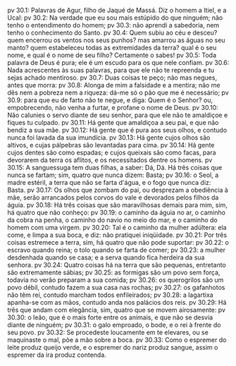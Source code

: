 pv 30.1: Palavras de Agur, filho de Jaqué de Massá. Diz o homem a Itiel, e a Ucal:
pv 30.2: Na verdade que eu sou mais estúpido do que ninguém; não tenho o entendimento do homem;
pv 30.3: não aprendi a sabedoria, nem tenho o conhecimento do Santo.
pv 30.4: Quem subiu ao céu e desceu? quem encerrou os ventos nos seus punhos? mas amarrou as águas no seu manto? quem estabeleceu todas as extremidades da terra? qual é o seu nome, e qual é o nome de seu filho? Certamente o sabes!
pv 30.5: Toda palavra de Deus é pura; ele é um escudo para os que nele confiam.
pv 30.6: Nada acrescentes às suas palavras, para que ele não te repreenda e tu sejas achado mentiroso.
pv 30.7: Duas coisas te peço; não mas negues, antes que morra:
pv 30.8: Alonga de mim a falsidade e a mentira; não me dês nem a pobreza nem a riqueza: dá-me só o pão que me é necessário;
pv 30.9: para que eu de farto não te negue, e diga: Quem é o Senhor? ou, empobrecendo, não venha a furtar, e profane o nome de Deus.
pv 30.10: Não calunies o servo diante de seu senhor, para que ele não te amaldiçoe e fiques tu culpado.
pv 30.11: Há gente que amaldiçoa a seu pai, e que não bendiz a sua mãe.
pv 30.12: Há gente que é pura aos seus olhos, e contudo nunca foi lavada da sua imundícia.
pv 30.13: Há gente cujos olhos são altivos, e cujas pálpebras são levantadas para cima.
pv 30.14: Há gente cujos dentes são como espadas; e cujos queixais são como facas, para devorarem da terra os aflitos, e os necessitados dentre os homens.
pv 30.15: A sanguessuga tem duas filhas, a saber: Dá, Dá. Há três coisas que nunca se fartam; sim, quatro que nunca dizem: Basta;
pv 30.16: o Seol, a madre estéril, a terra que não se farta d&#x27;água, e o fogo que nunca diz: Basta.
pv 30.17: Os olhos que zombam do pai, ou desprezam a obediência à mãe, serão arrancados pelos corvos do vale e devorados pelos filhos da águia.
pv 30.18: Há três coisas que são maravilhosas demais para mim, sim, há quatro que não conheço:
pv 30.19: o caminho da águia no ar, o caminho da cobra na penha, o caminho do navio no meio do mar, e o caminho do homem com uma virgem.
pv 30.20: Tal é o caminho da mulher adúltera: ela come, e limpa a sua boca, e diz: não pratiquei iniqüidade.
pv 30.21: Por três coisas estremece a terra, sim, há quatro que não pode suportar:
pv 30.22: o escravo quando reina; o tolo quando se farta de comer;
pv 30.23: a mulher desdenhada quando se casa; e a serva quando fica herdeira da sua senhora.
pv 30.24: Quatro coisas há na terra que são pequenas, entretanto são extremamente sábias;
pv 30.25: as formigas são um povo sem força, todavia no verão preparam a sua comida;
pv 30.26: os querogrilos são um povo débil, contudo fazem a sua casa nas rochas;
pv 30.27: os gafanhotos não têm rei, contudo marcham todos enfileirados;
pv 30.28: a lagartixa apanha-se com as mãos, contudo anda nos palácios dos reis.
pv 30.29: Há três que andam com elegância, sim, quatro que se movem airosamente:
pv 30.30: o leão, que é o mais forte entre os animais, e que não se desvia diante de ninguém;
pv 30.31: o galo emproado, o bode, e o rei à frente do seu povo.
pv 30.32: Se procedeste loucamente em te elevares, ou se maquinaste o mal, põe a mão sobre a boca.
pv 30.33: Como o espremer do leite produz queijo verde, e o espremer do nariz produz sangue, assim o espremer da ira produz contenda.
